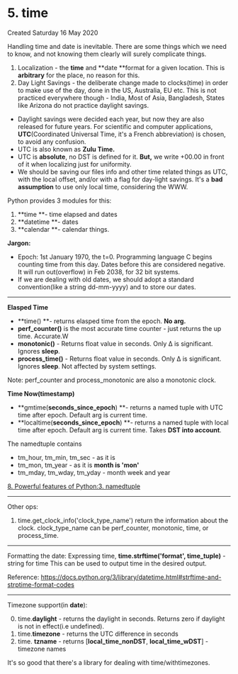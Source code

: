 # 5. time
Created Saturday 16 May 2020

Handling time and date is inevitable.
There are some things which we need to know, and not knowing them clearly will surely complicate things.

1. Localization - the **time** and **date **format for a given location. This is **arbitrary** for the place, no reason for this.
2. Day Light Savings - the deliberate change made to clocks(time) in order to make use of the day, done in the US, Australia, EU etc. This is not practiced everywhere though - India, Most of Asia, Bangladesh, States like Arizona do not practice daylight savings.



* Daylight savings were decided each year, but now they are also released for future years. For scientific and computer applications, **UTC**(Coordinated Universal Time, it's a French abbreviation) is chosen, to avoid any confusion. 
* UTC is also known as **Zulu Time.**
* UTC is **absolute**, no DST is defined for it. **But,** we write +00.00 in front of it when localizing just for uniformity.
* We should be saving our files info and other time related things as UTC, with the local offset, and/or with a flag for day-light savings. It's a **bad assumption** to use only local time, considering the WWW.


Python provides 3 modules for this: 

1. **time **- time elapsed and dates  
2. **datetime **- dates
3. **calendar **- calendar things.


**Jargon:**

* Epoch: 1st January 1970, the t=0. Programming language C begins counting time from this day. Dates before this are considered negative. It will run out(overflow) in Feb 2038, for 32 bit systems.
* If we are dealing with old dates, we should adopt a standard convention(like a string dd-mm-yyyy) and to store our dates.


*****

__Elasped Time__

* **time() **- returns elasped time from the epoch. **No arg.**
* **perf_counter()** is the most accurate time counter - just returns the up time. Accurate.W
* **monotonic()** - Returns float value in seconds. Only Δ is significant. Ignores **sleep**. 
* **process_time()** - Returns float value in seconds. Only Δ is significant. Ignores **sleep**. Not affected by system settings.

Note: perf_counter and process_monotonic are also a monotonic clock.

__Time Now(timestamp)__

* **gmtime(**seconds_since_epoch**) **- returns a named tuple with UTC time after epoch. Default arg is current time.
* **localtime(**seconds_since_epoch**) **- returns a named tuple with local time after epoch. Default arg is current time. Takes **DST into account**.

The namedtuple contains

* tm_hour, tm_min, tm_sec  - as it is
* tm_mon, tm_year - as it is **month is 'mon'**
* tm_mday, tm_wday, tm_yday - month week and year 


[8. Powerful features of Python:3. namedtuple](3._namedtuple.md)

*****

Other ops:

1. time.get_clock_info('clock_type_name') return the information about the clock. clock_type_name can be perf_counter, monotonic, time, or process_time.





*****

Formatting the date: Expressing time, **time.strftime('**format**', time_tuple)** - string for time
This can be used to output time in the desired output.

Reference: <https://docs.python.org/3/library/datetime.html#strftime-and-strptime-format-codes>

*****

Timezone support(in **date**):

0. time.**daylight** - returns the daylight in seconds. Returns zero if daylight is not in effect(i.e undefined).
1. time.**timezone** - returns the UTC difference in seconds
2. time. **tzname** - returns [**local_time_nonDST**, **local_time_wDST**] - timezone names


It's so good that there's a library for dealing with time/withtimezones.

